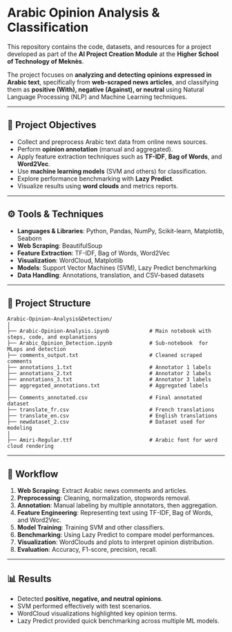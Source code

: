 # Arabic Opinion Analysis & Classification

This repository contains the code, datasets, and resources for a project developed as part of the **AI Project Creation Module** at the **Higher School of Technology of Meknès**.

The project focuses on **analyzing and detecting opinions expressed in Arabic text**, specifically from **web-scraped news articles**, and classifying them as **positive (With), negative (Against), or neutral** using Natural Language Processing (NLP) and Machine Learning techniques.

---

## 📌 Project Objectives

- Collect and preprocess Arabic text data from online news sources.  
- Perform **opinion annotation** (manual and aggregated).  
- Apply feature extraction techniques such as **TF-IDF**, **Bag of Words**, and **Word2Vec**.  
- Use **machine learning models** (SVM and others) for classification.  
- Explore performance benchmarking with **Lazy Predict**.  
- Visualize results using **word clouds** and metrics reports.  

---

## ⚙️ Tools & Techniques

- **Languages & Libraries**: Python, Pandas, NumPy, Scikit-learn, Matplotlib, Seaborn  
- **Web Scraping**: BeautifulSoup  
- **Feature Extraction**: TF-IDF, Bag of Words, Word2Vec  
- **Visualization**: WordCloud, Matplotlib  
- **Models**: Support Vector Machines (SVM), Lazy Predict benchmarking  
- **Data Handling**: Annotations, translation, and CSV-based datasets  

---

## 📂 Project Structure

```
Arabic-Opinion-Analysis&Detection/
│
├── Arabic-Opinion-Analysis.ipynb             # Main notebook with steps, code, and explanations
├── Arabic_Opinion_Detection.ipynb            # Sub-notebook  for MLops and detection 
├── comments_output.txt                       # Cleaned scraped comments
├── annotations_1.txt                         # Annotator 1 labels
├── annotations_2.txt                         # Annotator 2 labels
├── annotations_3.txt                         # Annotator 3 labels
├── aggregated_annotations.txt                # Aggregated labels
│
├── Comments_annotated.csv                    # Final annotated dataset
├── translate_fr.csv                          # French translations
├── translate_en.csv                          # English translations
├── newdataset_2.csv                          # Dataset used for modeling
│
├── Amiri-Regular.ttf                         # Arabic font for word cloud rendering
```

---

## 🚀 Workflow

1. **Web Scraping**: Extract Arabic news comments and articles.  
2. **Preprocessing**: Cleaning, normalization, stopwords removal.  
3. **Annotation**: Manual labeling by multiple annotators, then aggregation.  
4. **Feature Engineering**: Representing text using TF-IDF, Bag of Words, and Word2Vec.  
5. **Model Training**: Training SVM and other classifiers.  
6. **Benchmarking**: Using Lazy Predict to compare model performances.  
7. **Visualization**: WordClouds and plots to interpret opinion distribution.  
8. **Evaluation**: Accuracy, F1-score, precision, recall.  

---

## 📊 Results

- Detected **positive, negative, and neutral opinions**.  
- SVM performed effectively with test scenarios.  
- WordCloud visualizations highlighted key opinion terms.  
- Lazy Predict provided quick benchmarking across multiple ML models.  
